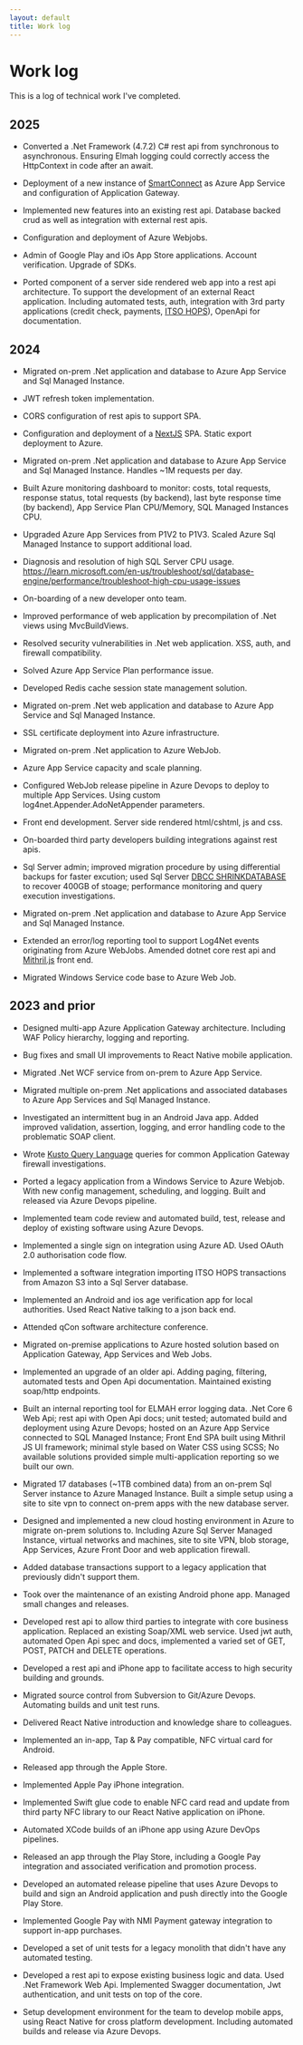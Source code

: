 ```yaml
---
layout: default
title: Work log
---
```


# Work log

This is a log of technical work I've completed.

## 2025

- Converted a .Net Framework (4.7.2) C# rest api from synchronous to
  asynchronous. Ensuring Elmah logging could correctly access the HttpContext
  in code after an await.

- Deployment of a new instance of [SmartConnect](https://www.smartcitizen.net/products-services/smartconnect.aspx) as Azure
  App Service and configuration of Application Gateway. 

- Implemented new features into an existing rest api. Database backed crud
  as well as integration with external rest apis.    

- Configuration and deployment of Azure Webjobs.  

- Admin of Google Play and iOs App Store applications. Account verification. Upgrade of SDKs.

- Ported component of a server side rendered web app into a rest api architecture. To
  support the development of an external React application. Including
  automated tests, auth, integration with 3rd party applications
  (credit check, payments, [ITSO HOPS](https://www.itso.org.uk/)),
  OpenApi for documentation.
  
## 2024

- Migrated on-prem .Net application and database to Azure App Service
  and Sql Managed Instance.

- JWT refresh token implementation. 

- CORS configuration of rest apis to support SPA.  

- Configuration and deployment of a [NextJS](https://nextjs.org/) SPA. Static export deployment to Azure.

- Migrated on-prem .Net application and database to Azure App Service
  and Sql Managed Instance. Handles ~1M requests per day.
  
- Built Azure monitoring dashboard to monitor: costs, total requests, response status, total requests (by backend), last byte response time (by backend), App Service Plan CPU/Memory, SQL Managed Instances CPU.
  
- Upgraded Azure App Services from P1V2 to P1V3. Scaled Azure Sql Managed Instance to support additional load.

- Diagnosis and resolution of high SQL Server CPU usage. https://learn.microsoft.com/en-us/troubleshoot/sql/database-engine/performance/troubleshoot-high-cpu-usage-issues

- On-boarding of a new developer onto team.

- Improved performance of web application by precompilation of .Net views using MvcBuildViews.

- Resolved security vulnerabilities in .Net web application. XSS, auth, and firewall compatibility.

- Solved Azure App Service Plan performance issue.

- Developed Redis cache session state management solution.

- Migrated on-prem .Net web application and database to Azure App Service and Sql Managed Instance.

- SSL certificate deployment into Azure infrastructure.

- Migrated on-prem .Net application to Azure WebJob.

- Azure App Service capacity and scale planning.

- Configured WebJob release pipeline in Azure Devops to deploy to multiple
  App Services. Using custom log4net.Appender.AdoNetAppender parameters.

- Front end development. Server side rendered html/cshtml, js and css.

- On-boarded third party developers building integrations against rest
  apis.  

- Sql Server admin; improved migration procedure by using differential
  backups for faster excution; used Sql Server [DBCC SHRINKDATABASE](https://learn.microsoft.com/en-us/sql/t-sql/database-console-commands/dbcc-shrinkdatabase-transact-sql?view=sql-server-ver16)
  to recover 400GB of stoage; performance monitoring and query execution investigations.

- Migrated on-prem .Net application and database to Azure App Service
  and Sql Managed Instance.

- Extended an error/log reporting tool to support Log4Net events
  originating from Azure WebJobs. Amended dotnet core
  rest api and [Mithril.js](https://mithril.js.org) front end.

- Migrated Windows Service code base to Azure Web Job.

## 2023 and prior

- Designed multi-app Azure Application Gateway architecture. Including
  WAF Policy hierarchy, logging and reporting.

- Bug fixes and small UI improvements to React Native mobile application.

- Migrated .Net WCF service from on-prem to Azure App Service.

- Migrated multiple on-prem .Net applications and associated databases
  to Azure App Services and Sql Managed Instance.

- Investigated an intermittent bug in an Android Java app. Added
  improved validation, assertion, logging, and error handling code to
  the problematic SOAP client.

- Wrote [Kusto Query
  Language](https://learn.microsoft.com/en-us/azure/data-explorer/kusto/query/)
  queries for common Application Gateway firewall investigations.

- Ported a legacy application from a Windows Service to Azure
  Webjob. With new config management, scheduling, and logging. Built
  and released via Azure Devops pipeline.

- Implemented team code review and automated build, test, release and
  deploy of existing software using Azure Devops.

- Implemented a single sign on integration using Azure AD. Used OAuth
  2.0 authorisation code flow.

- Implemented a software integration importing ITSO HOPS transactions
  from Amazon S3 into a Sql Server database.

- Implemented an Android and ios age verification app for local
  authorities. Used React Native talking to a json back end.

- Attended qCon software architecture conference.

- Migrated on-premise applications to Azure hosted solution based on
  Application Gateway, App Services and Web Jobs.

- Implemented an upgrade of an older api. Adding paging, filtering,
  automated tests and Open Api documentation. Maintained existing
  soap/http endpoints.

- Built an internal reporting tool for ELMAH error logging data. .Net
  Core 6 Web Api; rest api with Open Api docs; unit tested; automated
  build and deployment using Azure Devops; hosted on an Azure App
  Service connected to SQL Managed Instance; Front End SPA built using
  Mithril JS UI framework; minimal style based on Water CSS using
  SCSS; No available solutions provided simple multi-application
  reporting so we built our own.

- Migrated 17 databases (~1TB combined data) from an on-prem Sql
  Server instance to Azure Managed Instance. Built a simple setup
  using a site to site vpn to connect on-prem apps with the new
  database server.

- Designed and implemented a new cloud hosting environment in Azure to
  migrate on-prem solutions to. Including Azure Sql Server Managed
  Instance, virtual networks and machines, site to site VPN, blob
  storage, App Services, Azure Front Door and web application
  firewall.

- Added database transactions support to a legacy application that
  previously didn't support them.

- Took over the maintenance of an existing Android phone app. Managed
  small changes and releases.

- Developed rest api to allow third parties to integrate with core
  business application. Replaced an existing Soap/XML web
  service. Used jwt auth, automated Open Api spec and docs,
  implemented a varied set of GET, POST, PATCH and DELETE operations.

- Developed a rest api and iPhone app to facilitate access to high
  security building and grounds.

- Migrated source control from Subversion to Git/Azure
  Devops. Automating builds and unit test runs.

- Delivered React Native introduction and knowledge share to
  colleagues.

- Implemented an in-app, Tap & Pay compatible, NFC virtual card for
  Android.

- Released app through the Apple Store.

- Implemented Apple Pay iPhone integration.

- Implemented Swift glue code to enable NFC card read and update from
  third party NFC library to our React Native application on iPhone.

- Automated XCode builds of an iPhone app using Azure DevOps
  pipelines.

- Released an app through the Play Store, including a Google Pay
  integration and associated verification and promotion process.

- Developed an automated release pipeline that uses Azure Devops to
  build and sign an Android application and push directly into the
  Google Play Store.

- Implemented Google Pay with NMI Payment gateway integration to
  support in-app purchases.

- Developed a set of unit tests for a legacy monolith that didn't have
  any automated testing.

- Developed a rest api to expose existing business logic and
  data. Used .Net Framework Web Api. Implemented Swagger
  documentation, Jwt authentication, and unit tests on top of the
  core.

- Setup development environment for the team to develop mobile apps,
  using React Native for cross platform development. Including
  automated builds and release via Azure Devops.

